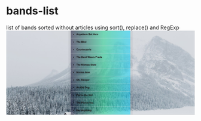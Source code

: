 # bands-list
list of bands sorted without articles using sort(), replace() and RegExp
![](./snow-readme.jpg)


